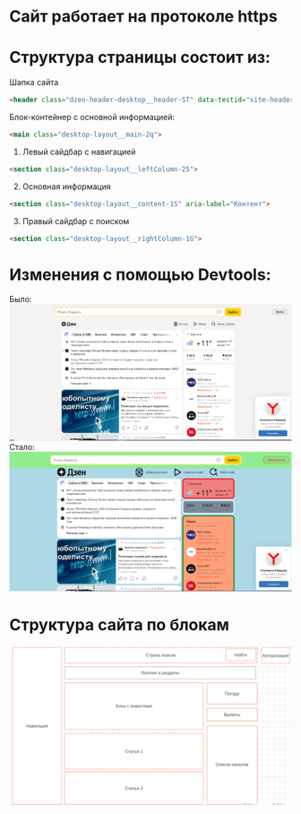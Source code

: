 # Сайт работает на протоколе https
# Структура страницы состоит из:
Шапка сайта
```html
<header class="dzen-header-desktop__header-ST" data-testid="site-header">
```
Блок-контейнер с основной информацией:
```html
<main class="desktop-layout__main-2q">
```
1. Левый сайдбар с навигацией
```html
<section class="desktop-layout__leftColumn-25">
```
2. Основная информация
```html
<section class="desktop-layout__content-1S" aria-label="Контент">
```
3. Правый сайдбар с поиском
```html
<section class="desktop-layout__rightColumn-1G">
```
# Изменения с помощью Devtools:
Было:
![before](yandex_before.PNG)
Стало: 
![after](yandex_after.PNG)
# Структура сайта по блокам
![structure](yandex_structure.PNG)
